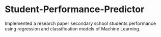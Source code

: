 # Student-Performance-Predictor

Implemented a research paper secondary school students performance using regression and classification models of Machine Learning.
